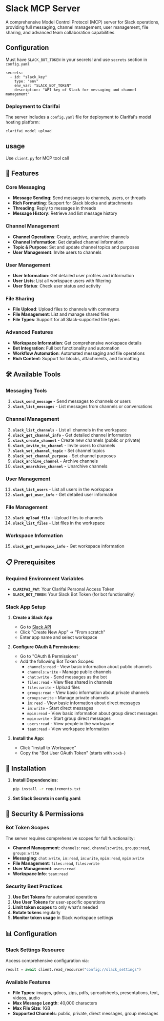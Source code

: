 # Slack MCP Server

A comprehensive Model Control Protocol (MCP) server for Slack operations, providing full messaging, channel management, user management, file sharing, and advanced team collaboration capabilities.

## Configuration

Must have `SLACK_BOT_TOKEN` in your secrets! and use `secrets` section in `config.yaml`

```
secrets:
  - id: "slack_key"
    type: "env"
    env_var: "SLACK_BOT_TOKEN"
    description: "API key of Slack for messaging and channel management"
```


### Deployment to Clarifai

The server includes a `config.yaml` file for deployment to Clarifai's model hosting platform:

```bash
clarifai model upload
```

## usage

Use `client.py` for MCP tool call


## 🚀 Features

### Core Messaging
- **Message Sending**: Send messages to channels, users, or threads
- **Rich Formatting**: Support for Slack blocks and attachments
- **Threading**: Reply to messages in threads
- **Message History**: Retrieve and list message history

### Channel Management
- **Channel Operations**: Create, archive, unarchive channels
- **Channel Information**: Get detailed channel information
- **Topic & Purpose**: Set and update channel topics and purposes
- **User Management**: Invite users to channels

### User Management
- **User Information**: Get detailed user profiles and information
- **User Lists**: List all workspace users with filtering
- **User Status**: Check user status and activity

### File Sharing
- **File Upload**: Upload files to channels with comments
- **File Management**: List and manage shared files
- **File Types**: Support for all Slack-supported file types

### Advanced Features
- **Workspace Information**: Get comprehensive workspace details
- **Bot Integration**: Full bot functionality and automation
- **Workflow Automation**: Automated messaging and file operations
- **Rich Content**: Support for blocks, attachments, and formatting

## 🛠️ Available Tools

### Messaging Tools
1. **`slack_send_message`** - Send messages to channels or users
2. **`slack_list_messages`** - List messages from channels or conversations

### Channel Management
3. **`slack_list_channels`** - List all channels in the workspace
4. **`slack_get_channel_info`** - Get detailed channel information
5. **`slack_create_channel`** - Create new channels (public or private)
6. **`slack_invite_to_channel`** - Invite users to channels
7. **`slack_set_channel_topic`** - Set channel topics
8. **`slack_set_channel_purpose`** - Set channel purposes
9. **`slack_archive_channel`** - Archive channels
10. **`slack_unarchive_channel`** - Unarchive channels

### User Management
11. **`slack_list_users`** - List all users in the workspace
12. **`slack_get_user_info`** - Get detailed user information

### File Management
13. **`slack_upload_file`** - Upload files to channels
14. **`slack_list_files`** - List files in the workspace

### Workspace Information
15. **`slack_get_workspace_info`** - Get workspace information

## 📋 Prerequisites

### Required Environment Variables
- **`CLARIFAI_PAT`**: Your Clarifai Personal Access Token
- **`SLACK_BOT_TOKEN`**: Your Slack Bot Token (for bot functionality)

### Slack App Setup
1. **Create a Slack App**:
   - Go to [Slack API](https://api.slack.com/apps)
   - Click "Create New App" → "From scratch"
   - Enter app name and select workspace

2. **Configure OAuth & Permissions**:
   - Go to "OAuth & Permissions"
   - Add the following Bot Token Scopes:
     - `channels:read` - View basic information about public channels
     - `channels:write` - Manage public channels
     - `chat:write` - Send messages as the bot
     - `files:read` - View files shared in channels
     - `files:write` - Upload files
     - `groups:read` - View basic information about private channels
     - `groups:write` - Manage private channels
     - `im:read` - View basic information about direct messages
     - `im:write` - Start direct messages
     - `mpim:read` - View basic information about group direct messages
     - `mpim:write` - Start group direct messages
     - `users:read` - View people in the workspace
     - `team:read` - View workspace information

3. **Install the App**:
   - Click "Install to Workspace"
   - Copy the "Bot User OAuth Token" (starts with `xoxb-`)

## 🔧 Installation

1. **Install Dependencies**:
   ```bash
   pip install -r requirements.txt
   ```

2. **Set Slack Secrets in config.yaml**:



## 🔐 Security & Permissions

### Bot Token Scopes
The server requires comprehensive scopes for full functionality:
- **Channel Management**: `channels:read`, `channels:write`, `groups:read`, `groups:write`
- **Messaging**: `chat:write`, `im:read`, `im:write`, `mpim:read`, `mpim:write`
- **File Management**: `files:read`, `files:write`
- **User Management**: `users:read`
- **Workspace Info**: `team:read`

### Security Best Practices
1. **Use Bot Tokens** for automated operations
2. **Use User Tokens** for user-specific operations
3. **Limit token scopes** to only what's needed
4. **Rotate tokens** regularly
5. **Monitor token usage** in Slack workspace settings

## 📊 Configuration

### Slack Settings Resource
Access comprehensive configuration via:
```python
result = await client.read_resource("config://slack_settings")
```

### Available Features
- **File Types**: images, gdocs, zips, pdfs, spreadsheets, presentations, text, videos, audio
- **Max Message Length**: 40,000 characters
- **Max File Size**: 1GB
- **Supported Channels**: public, private, direct messages, group messages
